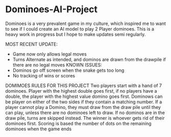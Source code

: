 # Dominoes-AI-Project
Dominoes is a very prevalent game in my culture, which inspired me to want to see if I could create an AI model to play 2 Player dominoes. This is a heavy work in progress but I hope to make updates semi regularly.

MOST RECENT UPDATE:
  - Game now only allows legal moves
  - Turns Alternate as intended, and dominos are drawn from the drawpile if there are no legal moves
KNOWN ISSUES:
  - Dominos go off screen when the snake gets too long
  - No tracking of wins or scores

DOMIMOES RULES FOR THIS PROJECT
Two players start with a hand of 7 dominoes. Player with the highest double goes first, if no players have a double, the player with the highest value domino goes first. Dominows can be player on either of the two sides if they contain a matching number. If a player cannot play a Domino, they must draw from the draw pile until they can play, unless there are no dominoes left to draw. If no dominos are in the draw pile, turns are skipped instead. The winner is whoever gets rid of their dominoes first. Scoring is based the number of dots on the remaining dominoes when the game ends
